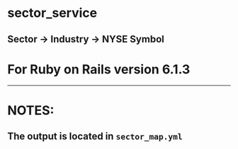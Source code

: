 # sector_service
Sector -> Industry -> NYSE Symbol
---
# For Ruby on Rails version 6.1.3
---
# NOTES:
## The output is located in ```sector_map.yml```
